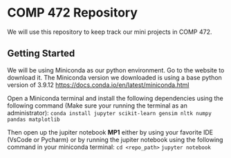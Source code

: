 # COMP 472 Repository
We will use this repository to keep track our mini projects in COMP 472.

## Getting Started
We will be using Miniconda as our python environment. Go to the website to download it. The Miniconda version we downloaded is using a base python version of 3.9.12 
https://docs.conda.io/en/latest/miniconda.html

Open a Miniconda terminal and install the following dependencies using the following command (Make sure your running the terminal as an administrator):
`conda install jupyter scikit-learn gensim nltk numpy pandas matplotlib`

Then open up the jupiter notebook **MP1** either by using your favorite IDE (VsCode or Pycharm) or by running the jupiter notebook using the following command in your miniconda terminal:
`cd <repo_path>`
`jupyter notebook`